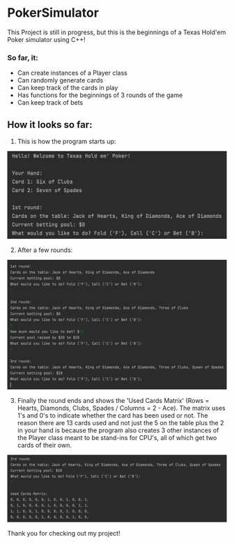 # PokerSimulator
This Project is still in progress, but this is the beginnings of a Texas Hold'em Poker simulator using C++!

### So far, it:
- Can create instances of a Player class
- Can randomly generate cards
- Can keep track of the cards in play
- Has functions for the beginnings of 3 rounds of the game
- Can keep track of bets

## How it looks so far:
1. This is how the program starts up:
<p align="center"> <img src="imgs/PokerSimulator1.png" width=630> </p>

2. After a few rounds:
<p align="center"> <img src="imgs/PokerSimulator2.png" width=630> </p>

3. Finally the round ends and shows the 'Used Cards Matrix' (Rows = Hearts, Diamonds, Clubs, Spades / Columns = 2 - Ace).
The matrix uses 1's and 0's to indicate whether the card has been used or not. The reason there are 13 cards used and not just the 5 on the table plus
the 2 in your hand is because the program also creates 3 other instances of the Player class meant to be stand-ins for CPU's, all of which get two cards 
of their own.
<p align="center"> <img src="imgs/PokerSimulator3.png" width=720> </p>

Thank you for checking out my project!
